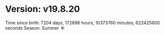 # Version: v19.8.20
Time since birth: 7204 days, 172896 hours, 10373760 minutes, 622425600 seconds
Season: Summer ☀️
